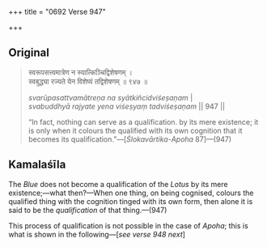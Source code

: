+++
title = "0692 Verse 947"

+++
## Original 
>
> स्वरूपसत्त्वमात्रेण न स्यात्किञ्चिद्विशेषणम् ।  
> स्वबुद्ध्या रज्यते येन विशेष्यं तद्विशेषणम् ॥ ९४७ ॥ 
>
> *svarūpasattvamātreṇa na syātkiñcidviśeṣaṇam* \|  
> *svabuddhyā rajyate yena viśeṣyaṃ tadviśeṣaṇam* \|\| 947 \|\| 
>
> “In fact, nothing can serve as a qualification. by its mere existence; it is only when it colours the qualified with its own cognition that it becomes its qualification.”—[*Ślokavārtika*-*Apoha* 87]—(947)



## Kamalaśīla

The *Blue* does not become a qualification of the *Lotus* by its mere existence;—what then?—When one thing, on being cognised, colours the qualified thing with the cognition tinged with its own form, then alone it is said to be the *qualification* of that thing.—(947)

This process of qualification is not possible in the case of *Apoha*; this is what is shown in the following—[*see verse 948 next*]


